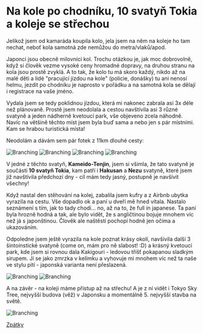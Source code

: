 # Na kole po chodníku, 10 svatyň Tokia a koleje se střechou

Jelikož jsem od kamaráda koupila kolo, jela jsem na něm na koleje ho tam nechat, neboť kola samotná zde nemůžou do metra/vlaků/apod. 

Japonci jsou obecně milovníci kol. Trochu otázkou je, jak moc dobrovolně, když si člověk vezme vysoké ceny hromadné dopravy, na druhou stranu na kola jsou prostě zvyklá. A to tak, že kolo tu má skoro každý, nikdo až na malé děti a lidé "pracující jízdou na kole" (policie, donášky) tu ani nenosí helmu, jezdit po chodníku je naprosto v pořádku a na samotná kola se dělají i registrace na vaše jméno. 

Vydala jsem se tedy poklidnou jízdou, která mi nakonec zabrala asi 3x déle než plánovaně. Prostě jsem neodolala a cestou navštívila asi 3 různé svatyně a jeden nádherně kvetoucí park, vše objeveno zcela náhodně. Navíc na většině těchto míst jsem byla buď sama a nebo jen s pár místními. Kam se hrabou turistická místa!

Neodolám a dávám sem pár fotek z 11km dlouhé cesty:

![Branching](../photos/kolo_1.jpeg)
![Branching](../photos/kolo_2.jpeg)
![Branching](../photos/kolo_3.jpeg)
![Branching](../photos/kolo_4.jpeg)


V jedné z těchto svatyň, **Kameido-Tenjin**, jsem si všimla, že tato svatyně je součástí **10 svatyň Tokia**, kam patří i **Hakusan** a **Nezu** svatyně, které jsem již navštívila předchozí dny - cíl mám tedy jasný, postupně je navšívit všechny!

Když nastal den stěhování na kolej, zabalila jsem kufry a z Airbnb ubytka vyrazila na cestu. Vše dopadlo ok a paní u dveří mě hned vítala. Nastalo seznámení s tím, jak to tady chodí... no, až na to, že full in japanese. Ta paní byla hrozně hodná a tak, ale bylo vidět, že s angličtinou bojuje mnohem víc než já s japonštinou. Člověk ale naštěstí pochopí hodně jen očima a ukazováním.

Odpoledne jsem ještě vyrazila na kole poznat krásy okolí, navšívila další 3 šintoinstické svatyně (come on, mám pro ně slabost! :D) a krásný kvetoucí park, kde jsem si rovnou dala Kakigouri - ledovou tříšť pokapanou sladkým sirupem. Jí se jako zmrzka v kelímku a vyhovuje mi mnohem víc než ta naše ve stylu pití - japonská varianta není přeslazená.

![Branching](../photos/kakigouri.jpeg)
![Branching](../photos/sakura.jpeg)


A na závěr - na koleji máme přístup až na střechu! A je z ní vidět i Tokyo Sky Tree, nejvyšší budova (věž) v Japonsku a momentálně 5. nejvyšší stavba na světě.

![Branching](../photos/strecha.jpeg)

[Zpátky](../)
